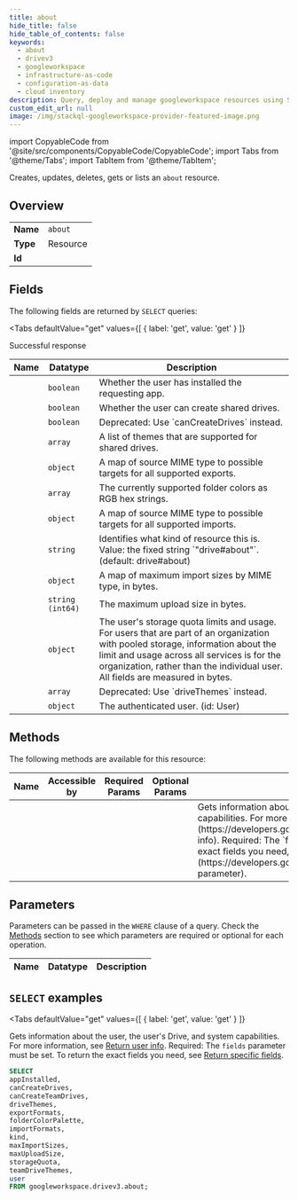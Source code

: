 ```yaml
--- 
title: about
hide_title: false
hide_table_of_contents: false
keywords:
  - about
  - drivev3
  - googleworkspace
  - infrastructure-as-code
  - configuration-as-data
  - cloud inventory
description: Query, deploy and manage googleworkspace resources using SQL
custom_edit_url: null
image: /img/stackql-googleworkspace-provider-featured-image.png
---
```


import CopyableCode from '@site/src/components/CopyableCode/CopyableCode';
import Tabs from '@theme/Tabs';
import TabItem from '@theme/TabItem';

Creates, updates, deletes, gets or lists an <code>about</code> resource.

## Overview
<table><tbody>
<tr><td><b>Name</b></td><td><code>about</code></td></tr>
<tr><td><b>Type</b></td><td>Resource</td></tr>
<tr><td><b>Id</b></td><td><CopyableCode code="googleworkspace.drivev3.about" /></td></tr>
</tbody></table>

## Fields

The following fields are returned by `SELECT` queries:

<Tabs
    defaultValue="get"
    values={[
        { label: 'get', value: 'get' }
    ]}
>
<TabItem value="get">

Successful response

<table>
<thead>
    <tr>
    <th>Name</th>
    <th>Datatype</th>
    <th>Description</th>
    </tr>
</thead>
<tbody>
<tr>
    <td><CopyableCode code="appInstalled" /></td>
    <td><code>boolean</code></td>
    <td>Whether the user has installed the requesting app.</td>
</tr>
<tr>
    <td><CopyableCode code="canCreateDrives" /></td>
    <td><code>boolean</code></td>
    <td>Whether the user can create shared drives.</td>
</tr>
<tr>
    <td><CopyableCode code="canCreateTeamDrives" /></td>
    <td><code>boolean</code></td>
    <td>Deprecated: Use `canCreateDrives` instead.</td>
</tr>
<tr>
    <td><CopyableCode code="driveThemes" /></td>
    <td><code>array</code></td>
    <td>A list of themes that are supported for shared drives.</td>
</tr>
<tr>
    <td><CopyableCode code="exportFormats" /></td>
    <td><code>object</code></td>
    <td>A map of source MIME type to possible targets for all supported exports.</td>
</tr>
<tr>
    <td><CopyableCode code="folderColorPalette" /></td>
    <td><code>array</code></td>
    <td>The currently supported folder colors as RGB hex strings.</td>
</tr>
<tr>
    <td><CopyableCode code="importFormats" /></td>
    <td><code>object</code></td>
    <td>A map of source MIME type to possible targets for all supported imports.</td>
</tr>
<tr>
    <td><CopyableCode code="kind" /></td>
    <td><code>string</code></td>
    <td>Identifies what kind of resource this is. Value: the fixed string `"drive#about"`. (default: drive#about)</td>
</tr>
<tr>
    <td><CopyableCode code="maxImportSizes" /></td>
    <td><code>object</code></td>
    <td>A map of maximum import sizes by MIME type, in bytes.</td>
</tr>
<tr>
    <td><CopyableCode code="maxUploadSize" /></td>
    <td><code>string (int64)</code></td>
    <td>The maximum upload size in bytes.</td>
</tr>
<tr>
    <td><CopyableCode code="storageQuota" /></td>
    <td><code>object</code></td>
    <td>The user's storage quota limits and usage. For users that are part of an organization with pooled storage, information about the limit and usage across all services is for the organization, rather than the individual user. All fields are measured in bytes.</td>
</tr>
<tr>
    <td><CopyableCode code="teamDriveThemes" /></td>
    <td><code>array</code></td>
    <td>Deprecated: Use `driveThemes` instead.</td>
</tr>
<tr>
    <td><CopyableCode code="user" /></td>
    <td><code>object</code></td>
    <td>The authenticated user. (id: User)</td>
</tr>
</tbody>
</table>
</TabItem>
</Tabs>

## Methods

The following methods are available for this resource:

<table>
<thead>
    <tr>
    <th>Name</th>
    <th>Accessible by</th>
    <th>Required Params</th>
    <th>Optional Params</th>
    <th>Description</th>
    </tr>
</thead>
<tbody>
<tr>
    <td><a href="#get"><CopyableCode code="get" /></a></td>
    <td><CopyableCode code="select" /></td>
    <td></td>
    <td></td>
    <td>Gets information about the user, the user's Drive, and system capabilities. For more information, see [Return user info](https://developers.google.com/workspace/drive/api/guides/user-info). Required: The `fields` parameter must be set. To return the exact fields you need, see [Return specific fields](https://developers.google.com/workspace/drive/api/guides/fields-parameter).</td>
</tr>
</tbody>
</table>

## Parameters

Parameters can be passed in the `WHERE` clause of a query. Check the [Methods](#methods) section to see which parameters are required or optional for each operation.

<table>
<thead>
    <tr>
    <th>Name</th>
    <th>Datatype</th>
    <th>Description</th>
    </tr>
</thead>
<tbody>
</tbody>
</table>

## `SELECT` examples

<Tabs
    defaultValue="get"
    values={[
        { label: 'get', value: 'get' }
    ]}
>
<TabItem value="get">

Gets information about the user, the user's Drive, and system capabilities. For more information, see [Return user info](https://developers.google.com/workspace/drive/api/guides/user-info). Required: The `fields` parameter must be set. To return the exact fields you need, see [Return specific fields](https://developers.google.com/workspace/drive/api/guides/fields-parameter).

```sql
SELECT
appInstalled,
canCreateDrives,
canCreateTeamDrives,
driveThemes,
exportFormats,
folderColorPalette,
importFormats,
kind,
maxImportSizes,
maxUploadSize,
storageQuota,
teamDriveThemes,
user
FROM googleworkspace.drivev3.about;
```
</TabItem>
</Tabs>
